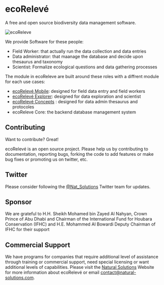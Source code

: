 ecoRelevé
=========
A free and open source biodiversity data management software.

![ecoReleve](http://ecoreleve.googlecode.com/files/ecoreleve%20logo%20small.jpg)

We provide Software for these people:

* Field Worker: that actually run the data collection and data entries
* Data administrator: that maanage the database and decide upon thesaurus and  taxonomy 
* Scientist: Formalize ecological questions and data gathering processes

The module in ecoReleve are built around these roles with a diffrent module for each use cases:


* [ecoRelevé Mobile](http://naturalsolutions.github.com/ecoReleve-Mobile/): designed for field data entry and field workers
* [ecoRelevé Explorer](http://naturalsolutions.github.com/ecoReleve-Explorer/): designed for data exploration and scientist
* [ecoRelevé Concepts](http://naturalsolutions.github.com/ecoReleve-Concepts/) : designed for data admin thesaurus and protocoles
* ecoReleve Core: the backend database management system


Contributing
------------

Want to contribute? Great!

ecoRelevé is an open source project. Please help us by contributing to documentation, reporting bugs, forking the code to add features or make bug fixes or promoting us on twitter, etc.

Twitter
------------
Please consider following the [@Nat_Solutions](https://twitter.com/Nat_Solutions) Twitter team for updates.


Sponsor
------------

We are grateful to H.H. Sheikh Mohamed bin Zayed Al Nahyan, Crown Prince of Abu Dhabi and Chairman of the International Fund for Houbara Conservation (IFHC) and  H.E. Mohammed Al Bowardi Deputy Chairman of IFHC for their support

Commercial Support
------------

We have programs for companies that require additional level of assistance through training or commercial support, need special licensing or want additional levels of capabilities. Please visit the  [Natural Solutions](http://www.natural-solutions.eu/) Website for more information about ecoRelevé or email contact@natural-solutions.com.


